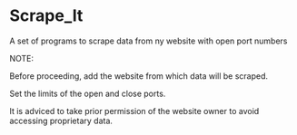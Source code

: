 # Scrape_It
A set of programs to scrape data from ny website with open port numbers

NOTE:

Before proceeding, add the website from which data will be scraped.

Set the limits of the open and close ports.

It is adviced to take prior permission of the website owner to avoid accessing proprietary data.
